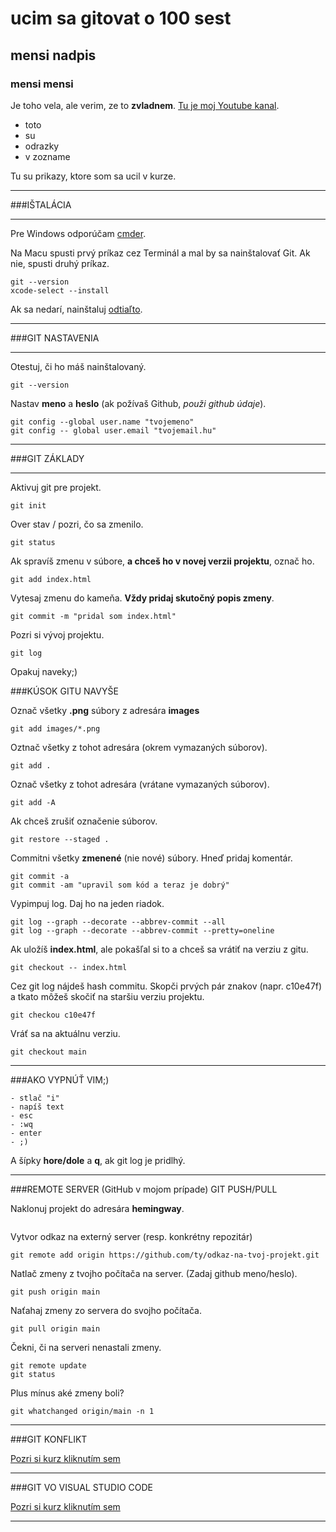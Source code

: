 # ucim sa gitovat o 100 sest

## mensi nadpis
### mensi mensi

Je toho vela, ale verim, ze to **zvladnem**.
[Tu je moj Youtube kanal](https://www.youtube.com/@t4s178).

* toto
* su
* odrazky
* v zozname

Tu su prikazy, ktore som sa ucil v kurze.

---

###IŠTALÁCIA

---

Pre Windows odporúčam [cmder](https://cmder.net).

Na Macu spusti prvý príkaz cez Terminál a mal by sa nainštalovať Git.
Ak nie, spusti druhý príkaz.
```
git --version
xcode-select --install
```
Ak sa nedarí, nainštaluj [odtiaľto](https://git-scm.com/download/).

---

###GIT NASTAVENIA

---

Otestuj, či ho máš nainštalovaný.

```
git --version
```

Nastav **meno** a __heslo__ (ak požívaš Github, _použi_ *github údaje*).

```
git config --global user.name "tvojemeno"
git config -- global user.email "tvojemail.hu"
```

---

###GIT ZÁKLADY

---

Aktivuj git pre projekt.

```
git init
```

Over stav / pozri, čo sa zmenilo.

```
git status
```

Ak spravíš zmenu v súbore, **a chceš ho v novej verzii projektu**, označ ho.

```
git add index.html
```

Vytesaj zmenu do kameňa. **Vždy pridaj skutočný popis zmeny**.

```
git commit -m "pridal som index.html"
```

Pozri si vývoj projektu.

```
git log
```

Opakuj naveky;)

###KÚSOK GITU NAVYŠE

Označ všetky **.png** súbory z adresára **images**

```
git add images/*.png
```

Oztnač všetky z tohot adresára (okrem vymazaných súborov).

```
git add .
```

Označ všetky z tohot adresára (vrátane vymazaných súborov).

```
git add -A
```

Ak chceš zrušiť označenie súborov.

```
git restore --staged .
```

Commitni všetky __zmenené__ (nie nové) súbory.
Hneď pridaj komentár.

```
git commit -a
git commit -am "upravil som kód a teraz je dobrý"
```

Vypimpuj log. Daj ho na jeden riadok.

```
git log --graph --decorate --abbrev-commit --all
git log --graph --decorate --abbrev-commit --pretty=oneline
```

Ak uložíš __index.html__, ale pokašľal si to a chceš sa vrátiť na verziu z gitu.

```
git checkout -- index.html
```

Cez git log nájdeš hash commitu. Skopči prvých pár znakov (napr. c10e47f) a tkato môžeš skočiť na staršiu verziu projektu.

```
git checkou c10e47f
```

Vráť sa na aktuálnu verziu.

```
git checkout main
```

---

###AKO VYPNÚŤ VIM;)

```
- stlač "i"
- napíš text
- esc
- :wq
- enter
- ;)
```

A šípky __hore/dole__ a __q__, ak git log je pridlhý.

---

###REMOTE SERVER (GitHub v mojom prípade) GIT PUSH/PULL

Naklonuj projekt do adresára __hemingway__.

```git clone https://github.com/yablko/hemingwayovatoro-rotator.git hemingway
```

Vytvor odkaz na externý server (resp. konkrétny repozitár)

```
git remote add origin https://github.com/ty/odkaz-na-tvoj-projekt.git
```

Natlač zmeny z tvojho počítača na server. (Zadaj github meno/heslo).

```
git push origin main
```

Naťahaj zmeny zo servera do svojho počítača.

```
git pull origin main
```

Čekni, či na serveri nenastali zmeny.
```
git remote update
git status
```

Plus mínus aké zmeny boli?

```
git whatchanged origin/main -n 1
```

---

###GIT KONFLIKT

[Pozri si kurz kliknutím sem](https://youtu.be/AwZw7_1Elmg?si=jl3j1TRZiYGedLED)

---

###GIT VO VISUAL STUDIO CODE

[Pozri si kurz kliknutím sem](https://youtu.be/0v5K4GvK4Gs?si=NjWycEiwpXBneCRI)

---
